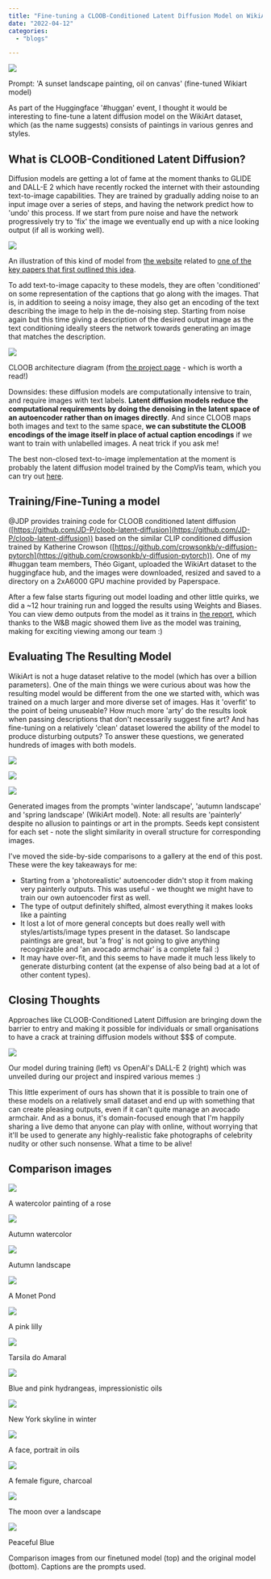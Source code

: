 ```yaml
---
title: "Fine-tuning a CLOOB-Conditioned Latent Diffusion Model on WikiArt"
date: "2022-04-12"
categories:
  - "blogs"

---
```


![](https://datasciencecastnethome.files.wordpress.com/2022/04/a-sunset-landscape-painting-oil-on-canvas-edited.png?w=780)

Prompt: 'A sunset landscape painting, oil on canvas' (fine-tuned Wikiart model)

As part of the Huggingface '#huggan' event, I thought it would be interesting to fine-tune a latent diffusion model on the WikiArt dataset, which (as the name suggests) consists of paintings in various genres and styles.

## What is CLOOB-Conditioned Latent Diffusion?

Diffusion models are getting a lot of fame at the moment thanks to GLIDE and DALL-E 2 which have recently rocked the internet with their astounding text-to-image capabilities. They are trained by gradually adding noise to an input image over a series of steps, and having the network predict how to 'undo' this process. If we start from pure noise and have the network progressively try to 'fix' the image we eventually end up with a nice looking output (if all is working well).

![](https://datasciencecastnethome.files.wordpress.com/2022/04/screenshot-from-2022-04-12-14-55-09.png?w=1024)

An illustration of this kind of model from [the website](https://hojonathanho.github.io/diffusion/) related to [one of the key papers that first outlined this idea](https://arxiv.org/abs/2006.11239).

To add text-to-image capacity to these models, they are often 'conditioned' on some representation of the captions that go along with the images. That is, in addition to seeing a noisy image, they also get an encoding of the text describing the image to help in the de-noising step. Starting from noise again but this time giving a description of the desired output image as the text conditioning ideally steers the network towards generating an image that matches the description.

![](https://datasciencecastnethome.files.wordpress.com/2022/04/cloob_cropped.png?w=1024)

CLOOB architecture diagram (from [the project page](https://ml-jku.github.io/cloob/) - which is worth a read!)

Downsides: these diffusion models are computationally intensive to train, and require images with text labels. **Latent diffusion models reduce the computational requirements by doing the denoising in the latent space of an autoencoder rather than on images directly**. And since CLOOB maps both images and text to the same space, **we can substitute the CLOOB encodings of the image itself in place of actual caption encodings** if we want to train with unlabelled images. A neat trick if you ask me!

The best non-closed text-to-image implementation at the moment is probably the latent diffusion model trained by the CompVis team, which you can try out [here](https://huggingface.co/spaces/multimodalart/latentdiffusion).

## Training/Fine-Tuning a model

@JDP provides training code for CLOOB conditioned latent diffusion ([https://github.com/JD-P/cloob-latent-diffusion](https://github.com/JD-P/cloob-latent-diffusion)) based on the similar CLIP conditioned diffusion trained by Katherine Crowson ([https://github.com/crowsonkb/v-diffusion-pytorch](https://github.com/crowsonkb/v-diffusion-pytorch)). One of my #huggan team members, Théo Gigant, uploaded the WikiArt dataset to the huggingface hub, and the images were downloaded, resized and saved to a directory on a 2xA6000 GPU machine provided by Paperspace.

After a few false starts figuring out model loading and other little quirks, we did a ~12 hour training run and logged the results using Weights and Biases. You can view demo outputs from the model as it trains in [the report](https://wandb.ai/johnowhitaker/jw-ft-cloob-latent-diffusion/reports/Fine-Tuning-CLOOB-latent-diffusion--VmlldzoxNzk5OTgz), which thanks to the W&B magic showed them live as the model was training, making for exciting viewing among our team :)

## Evaluating The Resulting Model

WikiArt is not a huge dataset relative to the model (which has over a billion parameters). One of the main things we were curious about was how the resulting model would be different from the one we started with, which was trained on a much larger and more diverse set of images. Has it 'overfit' to the point of being unuseable? How much more 'arty' do the results look when passing descriptions that don't necessarily suggest fine art? And has fine-tuning on a relatively 'clean' dataset lowered the ability of the model to produce disturbing outputs? To answer these questions, we generated hundreds of images with both models.

![](https://datasciencecastnethome.files.wordpress.com/2022/04/download-10.png?w=768)

![](https://datasciencecastnethome.files.wordpress.com/2022/04/download-9.png?w=768)

![](https://datasciencecastnethome.files.wordpress.com/2022/04/spring.png?w=768)

Generated images from the prompts 'winter landscape', 'autumn landscape' and 'spring landscape' (WikiArt model). Note: all results are 'painterly' despite no allusion to paintings or art in the prompts. Seeds kept consistent for each set - note the slight similarity in overall structure for corresponding images.

I've moved the side-by-side comparisons to a gallery at the end of this post. These were the key takeaways for me:

- Starting from a 'photorealistic' autoencoder didn't stop it from making very painterly outputs. This was useful - we thought we might have to train our own autoencoder first as well.
- The type of output definitely shifted, almost everything it makes looks like a painting
- It lost a lot of more general concepts but does really well with styles/artists/image types present in the dataset. So landscape paintings are great, but 'a frog' is not going to give anything recognizable and 'an avocado armchair' is a complete fail :)
- It may have over-fit, and this seems to have made it much less likely to generate disturbing content (at the expense of also being bad at a lot of other content types).

## Closing Thoughts

Approaches like CLOOB-Conditioned Latent Diffusion are bringing down the barrier to entry and making it possible for individuals or small organisations to have a crack at training diffusion models without $$$ of compute.

![](https://datasciencecastnethome.files.wordpress.com/2022/04/screenshot-from-2022-04-06-20-27-39.png?w=1024)

Our model during training (left) vs OpenAI's DALL-E 2 (right) which was unveiled during our project and inspired various memes :)

This little experiment of ours has shown that it is possible to train one of these models on a relatively small dataset and end up with something that can create pleasing outputs, even if it can't quite manage an avocado armchair. And as a bonus, it's domain-focused enough that I'm happily sharing a live demo that anyone can play with online, without worrying that it'll be used to generate any highly-realistic fake photographs of celebrity nudity or other such nonsense. What a time to be alive!

## Comparison images

![](https://datasciencecastnethome.files.wordpress.com/2022/04/a-watercolor-painting-of-a-rose-1.png?w=761)

A watercolor painting of a rose

![](https://datasciencecastnethome.files.wordpress.com/2022/04/autumn-watercolor-1.png?w=761)

Autumn watercolor

![](https://datasciencecastnethome.files.wordpress.com/2022/04/autumn-landscape-1.png?w=761)

Autumn landscape

![](https://datasciencecastnethome.files.wordpress.com/2022/04/a-monet-pond-1.png?w=761)

A Monet Pond

![](https://datasciencecastnethome.files.wordpress.com/2022/04/a-pink-lilly-1.png?w=761)

A pink lilly

![](https://datasciencecastnethome.files.wordpress.com/2022/04/tarsila-do-amaral-1.png?w=761)

Tarsila do Amaral

![](https://datasciencecastnethome.files.wordpress.com/2022/04/blue-and-pink-hydrangeas-impressionistic-oils-1.png?w=761)

Blue and pink hydrangeas, impressionistic oils

![](https://datasciencecastnethome.files.wordpress.com/2022/04/ney-york-skyline-in-winter.png?w=761)

New York skyline in winter

![](https://datasciencecastnethome.files.wordpress.com/2022/04/a-face-portrait-in-oils-1.png?w=761)

A face, portrait in oils

![](https://datasciencecastnethome.files.wordpress.com/2022/04/a-female-figure-charcoal-1.png?w=761)

A female figure, charcoal

![](https://datasciencecastnethome.files.wordpress.com/2022/04/the-moon-over-a-landscape-1.png?w=761)

The moon over a landscape

![](https://datasciencecastnethome.files.wordpress.com/2022/04/peaceful-blue-1.png?w=761)

Peaceful Blue

Comparison images from our finetuned model (top) and the original model (bottom). Captions are the prompts used.
